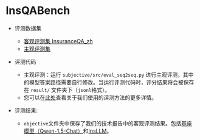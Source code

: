 # InsQABench

- 评测数据集
  - [客观评测集 InsuranceQA_zh](datasets/InsuranceQA_zh.json)
  - [主观评测集](./datasets/subjective/)

- 评测代码
  - 主观评测：运行 `subjective/src/eval_seq2seq.py` 进行主观评测，其中的模型答案路径需要自行修改。当运行评测代码时，评分结果将会被保存在 `result/` 文件夹下（`jsonl`格式）。
  - 您可以在[此处](../README.md)查看关于我们使用的评测方法的更多详情。


- 评测结果:
  - `objective`文件夹中保存了我们的技术报告中的客观评测结果。包括[基座模型（Qwen-1.5-Chat）](./objective/base_model)和[InsLLM](./InsLLM/base_model)。